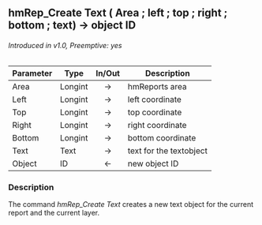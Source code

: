 ## hmRep_Create Text ( Area ; left ; top ; right ; bottom ; text) → object ID
###### Introduced in v1.0, Preemptive: yes

|Parameter|Type|In/Out|Description
|---|---|:---:|---
|Area|Longint|→|hmReports area
|Left|Longint|→|left coordinate
|Top|Longint|→|top coordinate
|Right|Longint|→|right coordinate
|Bottom|Longint|→|bottom coordinate
|Text|Text|→|text for the textobject
|Object|ID|←|new object ID

### Description
The command *hmRep_Create Text* creates a new text object for the current report and the current layer.
